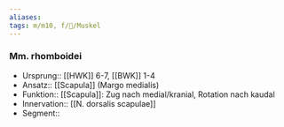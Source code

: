 ```yaml
---
aliases: 
tags: m/m10, f/🦴/Muskel
---
```

### Mm. rhomboidei
- Ursprung:: [[HWK]] 6-7, [[BWK]] 1-4
- Ansatz:: [[Scapula]] (Margo medialis)
- Funktion:: [[Scapula]]: Zug nach medial/kranial, Rotation nach kaudal
- Innervation:: [[N. dorsalis scapulae]]
- Segment:: 